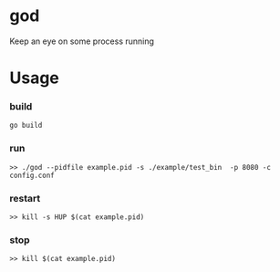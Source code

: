 # god

Keep an eye on some process running

# Usage
	
### build
	
	go build
	
### run

	>> ./god --pidfile example.pid -s ./example/test_bin  -p 8080 -c config.conf
	
### restart

	>> kill -s HUP $(cat example.pid)
	
### stop
	
	>> kill $(cat example.pid)